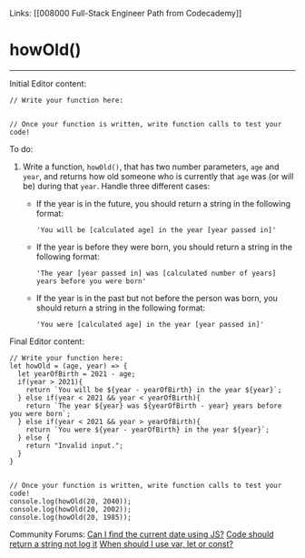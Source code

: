 Links:  [[008000 Full-Stack Engineer Path from Codecademy]]
# howOld()
---
Initial Editor content:

	// Write your function here:


	// Once your function is written, write function calls to test your code!

To do:
1. Write a function, `howOld()`, that has two number parameters, `age` and `year`, and returns how old someone who is currently that `age` was (or will be) during that `year`. Handle three different cases:

	-   If the year is in the future, you should return a string in the following format:

		```
		'You will be [calculated age] in the year [year passed in]'
		```

	-   If the year is before they were born, you should return a string in the following format:

		```
		'The year [year passed in] was [calculated number of years] years before you were born'
		```

	-   If the year is in the past but not before the person was born, you should return a string in the following format:

		```
		'You were [calculated age] in the year [year passed in]'
		```

Final Editor content:

	// Write your function here:
	let howOld = (age, year) => {
	  let yearOfBirth = 2021 - age;
	  if(year > 2021){
		return `You will be ${year - yearOfBirth} in the year ${year}`;
	  } else if(year < 2021 && year < yearOfBirth){
		return `The year ${year} was ${yearOfBirth - year} years before you were born`;
	  } else if(year < 2021 && year > yearOfBirth){
		return `You were ${year - yearOfBirth} in the year ${year}`;
	  } else {
		return "Invalid input.";
	  }
	}


	// Once your function is written, write function calls to test your code!
	console.log(howOld(20, 2040));
	console.log(howOld(20, 2002));
	console.log(howOld(20, 1985));

Community Forums:
[Can I find the current date using JS?](https://discuss.codecademy.com/t/can-i-find-the-current-date-using-js/365542) 
[Code should return a string not log it](https://discuss.codecademy.com/t/code-should-return-a-string-not-log-it/437969)
[When should I use var, let or const?](https://discuss.codecademy.com/t/when-should-i-use-var-let-or-const/437971)